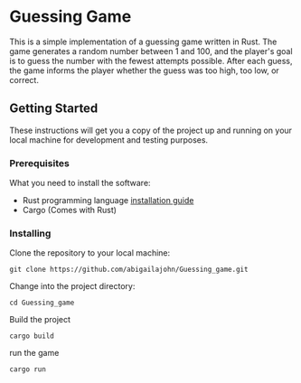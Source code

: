 # Guessing Game

This is a simple implementation of a guessing game written in Rust. The game generates a random number between 1 and 100, and the player's goal is to guess the number with the fewest attempts possible. After each guess, the game informs the player whether the guess was too high, too low, or correct.

## Getting Started

These instructions will get you a copy of the project up and running on your local machine for development and testing purposes.

### Prerequisites

What you need to install the software:

- Rust programming language [installation guide](https://www.rust-lang.org/tools/install)
- Cargo (Comes with Rust)

### Installing

Clone the repository to your local machine:
```
git clone https://github.com/abigailajohn/Guessing_game.git
```

Change into the project directory:
```
cd Guessing_game
```

Build the project
```
cargo build
```

run the game
```
cargo run
```

